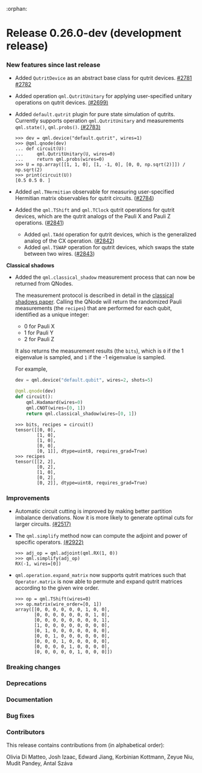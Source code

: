 :orphan:

# Release 0.26.0-dev (development release)

<h3>New features since last release</h3>

* Added `QutritDevice` as an abstract base class for qutrit devices.
  [#2781](https://github.com/PennyLaneAI/pennylane/pull/2781)
  [#2782](https://github.com/PennyLaneAI/pennylane/pull/2782)

* Added operation `qml.QutritUnitary` for applying user-specified unitary operations on qutrit devices.
  [(#2699)](https://github.com/PennyLaneAI/pennylane/pull/2699)

* Added `default.qutrit` plugin for pure state simulation of qutrits. Currently supports operation `qml.QutritUnitary` and measurements `qml.state()`, `qml.probs()`.
  [(#2783)](https://github.com/PennyLaneAI/pennylane/pull/2783)

  ```pycon
  >>> dev = qml.device("default.qutrit", wires=1)
  >>> @qml.qnode(dev)
  ... def circuit(U):
  ...     qml.QutritUnitary(U, wires=0)
  ...     return qml.probs(wires=0)
  >>> U = np.array([[1, 1, 0], [1, -1, 0], [0, 0, np.sqrt(2)]]) / np.sqrt(2)
  >>> print(circuit(U))
  [0.5 0.5 0. ]
  ```

* Added `qml.THermitian` observable for measuring user-specified Hermitian matrix observables for qutrit circuits.
  ([#2784](https://github.com/PennyLaneAI/pennylane/pull/2784))

* Added the `qml.TShift` and `qml.TClock` qutrit operations for qutrit devices, which are the qutrit analogs of the Pauli X and Pauli Z operations.
  ([#2841](https://github.com/PennyLaneAI/pennylane/pull/2841))
  * Added `qml.TAdd` operation for qutrit devices, which is the generalized analog of the CX operation.
  ([#2842](https://github.com/PennyLaneAI/pennylane/pull/2842))
  * Added `qml.TSWAP` operation for qutrit devices, which swaps the state between two wires.
  ([#2843](https://github.com/PennyLaneAI/pennylane/pull/2843))

**Classical shadows**

* Added the `qml.classical_shadow` measurement process that can now be returned from QNodes.

  The measurement protocol is described in detail in the
  [classical shadows paper](https://arxiv.org/abs/2002.08953). Calling the QNode
  will return the randomized Pauli measurements (the `recipes`) that are performed
  for each qubit, identified as a unique integer:

  - 0 for Pauli X
  - 1 for Pauli Y
  - 2 for Pauli Z

  It also returns the measurement results (the `bits`), which is `0` if the 1 eigenvalue
  is sampled, and `1` if the -1 eigenvalue is sampled.

  For example,

  ```python
  dev = qml.device("default.qubit", wires=2, shots=5)

  @qml.qnode(dev)
  def circuit():
      qml.Hadamard(wires=0)
      qml.CNOT(wires=[0, 1])
      return qml.classical_shadow(wires=[0, 1])
  ```
  ```pycon
  >>> bits, recipes = circuit()
  tensor([[0, 0],
          [1, 0],
          [1, 0],
          [0, 0],
          [0, 1]], dtype=uint8, requires_grad=True)
  >>> recipes
  tensor([[2, 2],
          [0, 2],
          [1, 0],
          [0, 2],
          [0, 2]], dtype=uint8, requires_grad=True)
  ```

<h3>Improvements</h3>

* Automatic circuit cutting is improved by making better partition imbalance derivations.
  Now it is more likely to generate optimal cuts for larger circuits.
  [(#2517)](https://github.com/PennyLaneAI/pennylane/pull/2517)

* The `qml.simplify` method now can compute the adjoint and power of specific operators.
  [(#2922)](https://github.com/PennyLaneAI/pennylane/pull/2922)

  ```pycon
  >>> adj_op = qml.adjoint(qml.RX(1, 0))
  >>> qml.simplify(adj_op)
  RX(-1, wires=[0])
  ```

* `qml.operation.expand_matrix` now supports qutrit matrices such that `Operator.matrix` is now able to permute and
  expand qutrit matrices according to the given wire order.

  ```pycon
  >>> op = qml.TShift(wires=0)
  >>> op.matrix(wire_order=[0, 1])
  array([[0, 0, 0, 0, 0, 0, 1, 0, 0],
         [0, 0, 0, 0, 0, 0, 0, 1, 0],
         [0, 0, 0, 0, 0, 0, 0, 0, 1],
         [1, 0, 0, 0, 0, 0, 0, 0, 0],
         [0, 1, 0, 0, 0, 0, 0, 0, 0],
         [0, 0, 1, 0, 0, 0, 0, 0, 0],
         [0, 0, 0, 1, 0, 0, 0, 0, 0],
         [0, 0, 0, 0, 1, 0, 0, 0, 0],
         [0, 0, 0, 0, 0, 1, 0, 0, 0]])
    ```

<h3>Breaking changes</h3>

<h3>Deprecations</h3>

<h3>Documentation</h3>

<h3>Bug fixes</h3>

<h3>Contributors</h3>

This release contains contributions from (in alphabetical order):

Olivia Di Matteo,
Josh Izaac,
Edward Jiang,
Korbinian Kottmann,
Zeyue Niu,
Mudit Pandey,
Antal Száva
